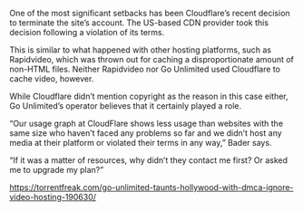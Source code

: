 One of the most significant setbacks has been Cloudflare’s recent decision to terminate the site’s account. The US-based CDN provider took this decision following a violation of its terms.

This is similar to what happened with other hosting platforms, such as Rapidvideo, which was thrown out for caching a disproportionate amount of non-HTML files. Neither Rapidvideo nor Go Unlimited used Cloudflare to cache video, however.

While Cloudflare didn’t mention copyright as the reason in this case either, Go Unlimited’s operator believes that it certainly played a role.

“Our usage graph at CloudFlare shows less usage than websites with the same size who haven’t faced any problems so far and we didn’t host any media at their platform or violated their terms in any way,” Bader says.

“If it was a matter of resources, why didn’t they contact me first? Or asked me to upgrade my plan?”

https://torrentfreak.com/go-unlimited-taunts-hollywood-with-dmca-ignore-video-hosting-190630/
